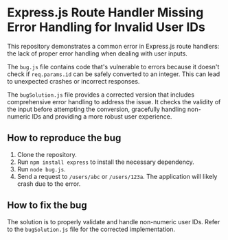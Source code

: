 # Express.js Route Handler Missing Error Handling for Invalid User IDs

This repository demonstrates a common error in Express.js route handlers: the lack of proper error handling when dealing with user inputs.

The `bug.js` file contains code that's vulnerable to errors because it doesn't check if `req.params.id` can be safely converted to an integer.  This can lead to unexpected crashes or incorrect responses.

The `bugSolution.js` file provides a corrected version that includes comprehensive error handling to address the issue.  It checks the validity of the input before attempting the conversion, gracefully handling non-numeric IDs and providing a more robust user experience.

## How to reproduce the bug

1. Clone the repository.
2. Run `npm install express` to install the necessary dependency.
3. Run `node bug.js`.
4. Send a request to `/users/abc` or `/users/123a`. The application will likely crash due to the error.

## How to fix the bug

The solution is to properly validate and handle non-numeric user IDs.  Refer to the `bugSolution.js` file for the corrected implementation.